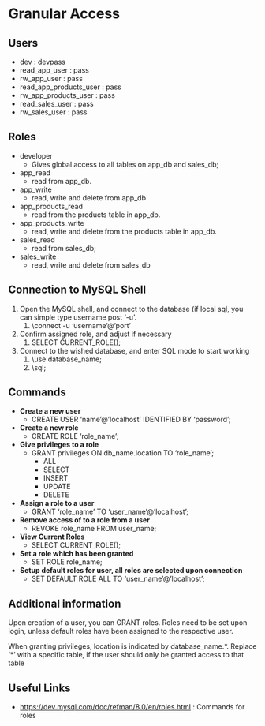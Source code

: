 # Granular Access

## Users

- dev : devpass
- read_app_user : pass
- rw_app_user : pass
- read_app_products_user : pass
- rw_app_products_user : pass
- read_sales_user : pass
- rw_sales_user : pass

## Roles

- developer
  - Gives global access to all tables on app_db and sales_db;
- app_read
  - read from app_db.
- app_write
  - read, write and delete from app_db
- app_products_read
  - read from the products table in app_db.
- app_products_write
  - read, write and delete from the products table in app_db.
- sales_read
  - read from sales_db;
- sales_write
  - read, write and delete from sales_db

## Connection to MySQL Shell

1. Open the MySQL shell, and connect to the database (if local sql, you can simple type username post ‘-u’.
    1. \\connect -u ‘username’@’port’
2. Confirm assigned role, and adjust if necessary
    1. SELECT CURRENT_ROLE();
3. Connect to the wished database, and enter SQL mode to start working
    1. \\use database_name;
    2. \\sql;

## Commands

- **Create a new user**
  - CREATE USER ‘name’@’localhost’ IDENTIFIED BY ‘password’;
- **Create a new role**
  - CREATE ROLE ‘role_name’;
- **Give privileges to a role**
  - GRANT privileges ON db_name.location TO ‘role_name’;
    - ALL
    - SELECT
    - INSERT
    - UPDATE
    - DELETE
- **Assign a role to a user**
  - GRANT ‘role_name’ TO ‘user_name’@’localhost’;
- **Remove access of to a role from a user**
  - REVOKE role_name FROM user_name;
- **View Current Roles**
  - SELECT CURRENT_ROLE();
- **Set a role which has been granted**
  - SET ROLE role_name;
- **Setup default roles for user, all roles are selected upon connection**
  - SET DEFAULT ROLE ALL TO ‘user_name’@’localhost’;

## Additional information

Upon creation of a user, you can GRANT roles. Roles need to be set upon login, unless default roles have been assigned to the respective user.

When granting privileges, location is indicated by database_name.\*. Replace ‘\*’ with a specific table, if the user should only be granted access to that table

## Useful Links

- <https://dev.mysql.com/doc/refman/8.0/en/roles.html> : Commands for roles